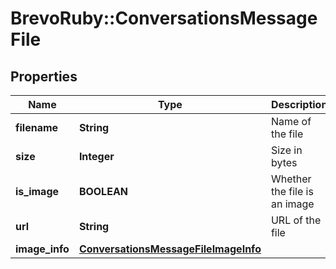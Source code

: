# BrevoRuby::ConversationsMessageFile

## Properties
Name | Type | Description | Notes
------------ | ------------- | ------------- | -------------
**filename** | **String** | Name of the file | [optional] 
**size** | **Integer** | Size in bytes | [optional] 
**is_image** | **BOOLEAN** | Whether the file is an image | [optional] 
**url** | **String** | URL of the file | [optional] 
**image_info** | [**ConversationsMessageFileImageInfo**](ConversationsMessageFileImageInfo.md) |  | [optional] 


